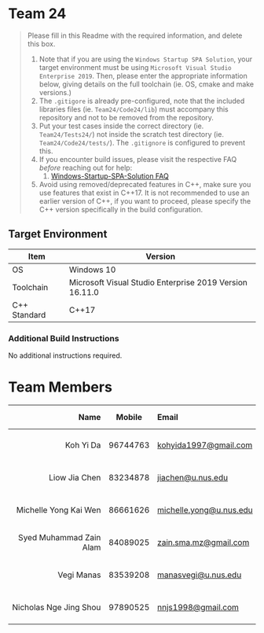 # Team 24

> Please fill in this Readme with the required information, and delete this box.
> 
> 1. Note that if you are using the `Windows Startup SPA Solution`, your target environment must be using `Microsoft Visual Studio Enterprise 2019`. 
>   Then, please enter the appropriate information below, giving details on the full toolchain (ie. OS, cmake and make versions.)
> 2. The `.gitigore` is already pre-configured, note that the included libraries files (ie. `Team24/Code24/lib`) must accompany this repository and not to be removed from the repository.
> 3. Put your test cases inside the correct directory (ie. `Team24/Tests24/`) not inside the scratch test directory (ie. `Team24/Code24/tests/`). The `.gitignore` is configured to prevent this.
> 4. If you encounter build issues, please visit the respective FAQ *before* reaching out for help:
>     1. [Windows-Startup-SPA-Solution FAQ](https://github.com/nus-cs3203/project-wiki/wiki/Windows-Startup-SPA-Solution#faq)
> 5. Avoid using removed/deprecated features in C++, make sure you use features that exist in C++17. It is not recommended to use an earlier version of C++, if you want to proceed, please specify the C++ version specifically in the build configuration.

## Target Environment

Item | Version
-|-
OS | Windows 10
Toolchain | Microsoft Visual Studio Enterprise 2019 Version 16.11.0
C++ Standard | C++17

### Additional Build Instructions

No additional instructions required.

# Team Members

Name | Mobile | Email | Development OS/Toolchain
-:|:-:|:-|-|
Koh Yi Da | 96744763 | kohyida1997@gmail.com | Windows 10/Visual Studio 2019
Liow Jia Chen | 83234878 | jiachen@u.nus.edu | Windows 10/Visual Studio 2019
Michelle Yong Kai Wen | 86661626 | michelle.yong@u.nus.edu | Windows 10/Visual Studio 2019
Syed Muhammad Zain Alam | 84089025 | zain.sma.mz@gmail.com | Windows 10/Visual Studio 2019
Vegi Manas | 83539208 | manasvegi@u.nus.edu | Windows 10/Visual Studio 2019
Nicholas Nge Jing Shou | 97890525 | nnjs1998@gmail.com | Windows 10/Visual Studio 2019
